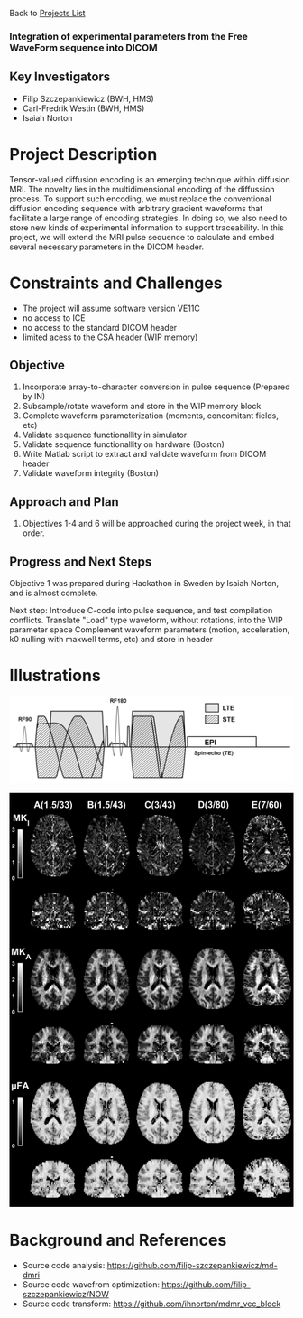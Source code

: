 Back to [Projects List](../../README.md#ProjectsList)

### Integration of experimental parameters from the Free WaveForm sequence into DICOM
## Key Investigators

- Filip Szczepankiewicz (BWH, HMS)
- Carl-Fredrik Westin (BWH, HMS)
- Isaiah Norton


# Project Description
Tensor-valued diffusion encoding is an emerging technique within diffusion MRI. The novelty lies in the multidimensional encoding of the diffussion process.
To support such encoding, we must replace the conventional diffusion encoding sequence with arbitrary gradient waveforms that facilitate a large range of encoding strategies. 
In doing so, we also need to store new kinds of experimental information to support traceability. In this project, we will extend the MRI pulse sequence to calculate and embed several necessary parameters in the DICOM header.

# Constraints and Challenges
- The project will assume software version VE11C
- no access to ICE
- no access to the standard DICOM header
- limited acess to the CSA header (WIP memory)

## Objective

1. Incorporate array-to-character conversion in pulse sequence (Prepared by IN)
1. Subsample/rotate waveform and store in the WIP memory block
1. Complete waveform parameterization (moments, concomitant fields, etc)
1. Validate sequence functionallity in simulator
1. Validate sequence functionallity on hardware (Boston)
1. Write Matlab script to extract and validate waveform from DICOM header
1. Validate waveform integrity (Boston)

## Approach and Plan

1. Objectives 1-4 and 6 will be approached during the project week, in that order.

## Progress and Next Steps

Objective 1 was prepared during Hackathon in Sweden by Isaiah Norton, and is almost complete.

Next step: 
Introduce C-code into pulse sequence, and test compilation conflicts. 
Translate "Load" type waveform, without rotations, into the WIP parameter space
Complement waveform parameters (motion, acceleration, k0 nulling with maxwell terms, etc) and store in header


# Illustrations

![Example waveform that compares a conventional Stejskal-Tanner experiment (gray) to freely modulated gradient waveforms that produce spherical tensor encoding.](seq.png)

![Parameters supported by tensor-valued diffusion encoding at multiple MRI systems](pars.png)

# Background and References

<!--Use this space for information that may help people better understand your project, like links to papers, source code, or data.-->

- Source code analysis: https://github.com/filip-szczepankiewicz/md-dmri
- Source code wavefrom optimization: https://github.com/filip-szczepankiewicz/NOW
- Source code transform: https://github.com/ihnorton/mdmr_vec_block
